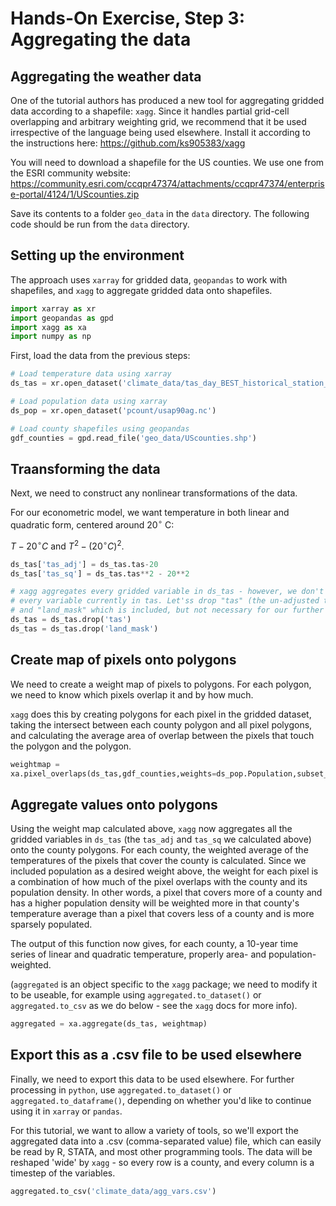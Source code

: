 # Hands-On Exercise, Step 3: Aggregating the data

## Aggregating the weather data

One of the tutorial authors has produced a new tool for aggregating
gridded data according to a shapefile: `xagg`. Since it handles
partial grid-cell overlapping and arbitrary weighting grid, we
recommend that it be used irrespective of the language being used
elsewhere. Install it according to the instructions here:
https://github.com/ks905383/xagg

You will need to download a shapefile for the US counties. We use one
from the ESRI community website:
https://community.esri.com/ccqpr47374/attachments/ccqpr47374/enterprise-portal/4124/1/UScounties.zip

Save its contents to a folder `geo_data` in the `data` directory. The
following code should be run from the `data` directory.

## Setting up the environment

The approach uses `xarray` for gridded data, `geopandas` to work with shapefiles, and `xagg` to aggregate gridded data onto shapefiles. 

```python
import xarray as xr
import geopandas as gpd
import xagg as xa
import numpy as np
```

First, load the data from the previous steps:

```python
# Load temperature data using xarray
ds_tas = xr.open_dataset('climate_data/tas_day_BEST_historical_station_19800101-19891231.nc')

# Load population data using xarray 
ds_pop = xr.open_dataset('pcount/usap90ag.nc')

# Load county shapefiles using geopandas
gdf_counties = gpd.read_file('geo_data/UScounties.shp')
```

## Traansforming the data

Next, we need to construct any nonlinear transformations of the data.

For our econometric model, we want temperature in both linear and quadratic form, centered around $20^\circ$ C: 

$T-20^\circ C$ and $T^2 - (20^\circ C)^2$.

```python
ds_tas['tas_adj'] = ds_tas.tas-20
ds_tas['tas_sq'] = ds_tas.tas**2 - 20**2

# xagg aggregates every gridded variable in ds_tas - however, we don't need
# every variable currently in tas. Let'ss drop "tas" (the un-adjusted temperature)
# and "land_mask" which is included, but not necessary for our further analysis.
ds_tas = ds_tas.drop('tas')
ds_tas = ds_tas.drop('land_mask')
```

## Create map of pixels onto polygons

We need to create a weight map of pixels to polygons. For each
polygon, we need to know which pixels overlap it and by how much.

`xagg` does this by creating polygons for each pixel in the gridded
dataset, taking the intersect between each county polygon and all
pixel polygons, and calculating the average area of overlap between
the pixels that touch the polygon and the polygon.

```python
weightmap =
xa.pixel_overlaps(ds_tas,gdf_counties,weights=ds_pop.Population,subset_bbox=False)
```

## Aggregate values onto polygons

Using the weight map calculated above, `xagg` now aggregates all the gridded variables in `ds_tas` (the `tas_adj` and `tas_sq` we calculated above) onto the county polygons. For each county, the weighted average of the temperatures of the pixels that cover the county is calculated. Since we included population as a desired weight above, the weight for each pixel is a combination of how much of the pixel overlaps with the county and its population density. In other words, a pixel that covers more of a county and has a higher population density will be weighted more in that county's temperature average than a pixel that covers less of a county and is more sparsely populated. 

The output of this function now gives, for each county, a 10-year time series of linear and quadratic temperature, properly area- and population-weighted.  

(`aggregated` is an object specific to the `xagg` package; we need to modify it to be useable, for example using `aggregated.to_dataset()` or `aggregated.to_csv` as we do below - see the `xagg` docs for more info). 

```python
aggregated = xa.aggregate(ds_tas, weightmap)
```

## Export this as a .csv file to be used elsewhere

Finally, we need to export this data to be used elsewhere. For further processing in `python`, use `aggregated.to_dataset()` or `aggregated.to_dataframe()`, depending on whether you'd like to continue using it in `xarray` or `pandas`. 

For this tutorial, we want to allow a variety of tools, so we'll
export the aggregated data into a .csv (comma-separated value) file,
which can easily be read by R, STATA, and most other programming
tools. The data will be reshaped 'wide' by `xagg` - so every row is a
county, and every column is a timestep of the variables. 

```python
aggregated.to_csv('climate_data/agg_vars.csv')
```
